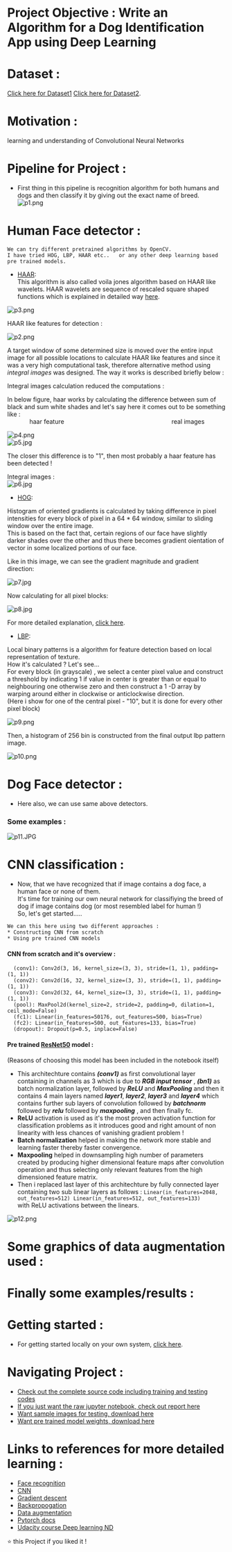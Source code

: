 # Project Objective : Write an Algorithm for a Dog Identification App using Deep Learning    
# Dataset :    
[Click here for Dataset1](https://s3-us-west-1.amazonaws.com/udacity-aind/dog-project/dogImages.zip) [Click here for Dataset2](https://s3-us-west-1.amazonaws.com/udacity-aind/dog-project/lfw.zip).     
# Motivation :   
learning and understanding of Convolutional Neural Networks    

# Pipeline for Project :   
* First thing in this pipeline is recognition algorithm for both humans and dogs and then classify it by giving out the exact name of breed.    
![p1.png](/Images/p1.png)   

# Human Face detector :    
```
We can try different pretrained algorithms by OpenCV.   
I have tried HOG, LBP, HAAR etc..   or any other deep learning based pre trained models.      
```
* [HAAR](https://github.com/opencv/opencv/blob/master/data/haarcascades/haarcascade_frontalface_default.xml):  
This algorithm is also called voila jones algorithm based on HAAR like wavelets.
HAAR wavelets are sequence of rescaled square shaped functions which is explained in detailed way [here](https://en.wikipedia.org/wiki/Haar_wavelet).     

![p3.png](/Images/p3.png)            

HAAR like features for detection :      

![p2.png](/Images/p2.JPG)        

A target window of some determined size is moved over the entire input image for all possible locations to calculate HAAR like features and since it was a very high computational task, therefore alternative method using *integral images* was designed.
The way it works is described briefly below : 

Integral images calculation reduced the computations :    

In below figure, haar works by calculating the difference between sum of black and sum white shades and let's say here it comes out to be something like :   
&nbsp; &nbsp; &nbsp;&nbsp;&nbsp;&nbsp;&nbsp;&nbsp;&nbsp;&nbsp; haar feature &nbsp;&nbsp;&nbsp;&nbsp;&nbsp;&nbsp;&nbsp;&nbsp;&nbsp;&nbsp;&nbsp;&nbsp;&nbsp;&nbsp;&nbsp;&nbsp;&nbsp;&nbsp;&nbsp; &nbsp;&nbsp;&nbsp;&nbsp;&nbsp;&nbsp;&nbsp;&nbsp;&nbsp;&nbsp;&nbsp;&nbsp;&nbsp;&nbsp;&nbsp;&nbsp;&nbsp;&nbsp;&nbsp;&nbsp;&nbsp;&nbsp;&nbsp;&nbsp;&nbsp;&nbsp;&nbsp;&nbsp;&nbsp;&nbsp;&nbsp;&nbsp;&nbsp;&nbsp;&nbsp;&nbsp;&nbsp;&nbsp;&nbsp;&nbsp;&nbsp;&nbsp;real images      
            
![p4.png](/Images/p4.png)        
![p5.jpg](/Images/p5.JPG)         

The closer this difference is to "1", then most probably a haar feature has been detected !     

Integral images :    
![p6.jpg](/Images/p6.JPG)         

* [HOG](https://github.com/opencv/opencv/blob/master/data/hogcascades/hogcascade_pedestrians.xml):       

Histogram of oriented gradients is calculated by taking difference in pixel intensities for every block of pixel in a 64 * 64 window, similar to sliding window over the entire image.    
This is based on the fact that, certain regions of our face have slightly darker shades over the other and thus there becomes gradient oientation of vector in some localized portions of our face.

Like in this image, we can see the gradient magnitude and gradient direction:      

![p7.jpg](/Images/p7.JPG)           

Now calculating for all pixel blocks:     

![p8.jpg](/Images/p8.JPG)            

For more detailed explanation, [click here](https://medium.com/analytics-vidhya/a-take-on-h-o-g-feature-descriptor-e839ebba1e52).

* [LBP](https://github.com/opencv/opencv/blob/master/data/lbpcascades/lbpcascade_frontalface.xml):             

Local binary patterns is a algorithm for feature detection based on local representation of texture.      
How it's calculated ? Let's see...       
For every block (in grayscale) , we select a center pixel value and construct a threshold by indicating 1 if value in center is greater than or equal to neighbouring one otherwise zero and then construct a 1 -D array by warping around either in clockwise or anticlockwise direction.    
(Here i show for one of the central pixel - "10", but it is done for every other pixel block)    

![p9.png](/Images/p9.png)            

Then, a histogram of 256 bin is constructed from the final output lbp pattern image.   

![p10.png](/Images/p10.png)                

# Dog Face detector :       

* Here also, we can use same above detectors.        

### Some examples :     
![p11.JPG](/Images/p11.JPG)                      

# CNN classification :           

* Now, that we have recognized that if image contains a dog face, a human face or none of them.    
It's time for training our own neural network for classifiying the breed of dog if image contains dog (or most resembled label for human !)   
So, let's get started.....     

```
We can this here using two different approaches :    
* Constructing CNN from scratch    
* Using pre trained CNN models 
```    
#### CNN from scratch and it's overview :      

```
  (conv1): Conv2d(3, 16, kernel_size=(3, 3), stride=(1, 1), padding=(1, 1))        
  (conv2): Conv2d(16, 32, kernel_size=(3, 3), stride=(1, 1), padding=(1, 1))      
  (conv3): Conv2d(32, 64, kernel_size=(3, 3), stride=(1, 1), padding=(1, 1))     
  (pool): MaxPool2d(kernel_size=2, stride=2, padding=0, dilation=1, ceil_mode=False)         
  (fc1): Linear(in_features=50176, out_features=500, bias=True)     
  (fc2): Linear(in_features=500, out_features=133, bias=True)      
  (dropout): Dropout(p=0.5, inplace=False)       
```

#### Pre trained [ResNet50](https://pytorch.org/docs/stable/torchvision/models.html#torchvision.models.resnet50) model :    
(Reasons of choosing this model has been included in the notebook itself)     
* This architechture contains **_(conv1)_** as first convolutional layer containing in channels as 3 which is due to **_RGB input tensor_** , **_(bn1)_** as batch normalization layer, followed by **_ReLU_** and **_MaxPooling_** and then it contains 4 main layers named **_layer1_**, **_layer2_**, **_layer3_** and **_layer4_** which contains further sub layers of convolution followed by **_batchnorm_** followed by **_relu_** followed by **_maxpooling_** , and then finally fc.   
* **ReLU** activation is used as it's the most proven activation function for classification problems as it introduces good and right amount of non linearity with less chances of vanishing gradient problem !        
* **Batch normalization** helped in making the network more stable and learning faster thereby faster convergence.     
* **Maxpooling** helped in downsampling high number of parameters created by producing higher dimensional feature maps after convolution operation and thus selecting only relevant features from the high dimensioned feature matrix.       
* Then i replaced last layer of this architechture by fully connected layer containing two sub linear layers as follows :   ```Linear(in_features=2048, out_features=512) Linear(in_features=512, out_features=133)```   
with ReLU activations between the linears.        

![p12.png](/Images/p12.png)                       
# Some graphics of data augmentation used :      

# Finally some examples/results :               


# Getting started :     
* For getting started locally on your own system, [click here](#).

# Navigating Project : 
* [Check out the complete source code including training and testing codes](https://github.com/souravs17031999/Dog-Breed-Classifier-App/blob/master/dog_app.ipynb)     
* [If you just want the raw jupyter notebook, check out report here](https://github.com/souravs17031999/Dog-Breed-Classifier-App/blob/master/dog_app.html)    
* [Want sample images for testing, download here](#)    
* [Want pre trained model weights, download here](#)    

# Links to references for more detailed learning :     
* [Face recognition](https://www.pyimagesearch.com/2018/09/24/opencv-face-recognition/)
* [CNN](https://en.wikipedia.org/wiki/Convolutional_neural_network)
* [Gradient descent](https://medium.com/secure-and-private-ai-writing-challenge/playing-with-gradient-descent-intuition-e5bde385078?source=---------11------------------)
* [Backpropogation](https://medium.com/secure-and-private-ai-writing-challenge/playing-with-backpropagation-algorithm-intuition-10c42578a8e8?source=---------10------------------)
* [Data augmentation](https://medium.com/secure-and-private-ai-writing-challenge/data-augmentation-increases-accuracy-of-your-model-but-how-aa1913468722?source=---------6------------------)
* [Pytorch docs](https://pytorch.org/docs/stable/index.html)
* [Udacity course Deep learning ND]()     
       
    
⭐️ this Project if you liked it !
